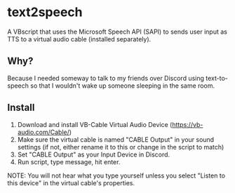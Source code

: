# text2speech
A VBscript that uses the Microsoft Speech API (SAPI) to sends user input as TTS to a virtual audio cable (installed separately).

## Why?

Because I needed someway to talk to my friends over Discord using text-to-speech so that I wouldn't wake up someone sleeping in the same room.

## Install

1. Download and install VB-Cable Virtual Audio Device (https://vb-audio.com/Cable/)
2. Make sure the virtual cable is named "CABLE Output" in your sound settings (if not, either rename it to this or change in the script to match)
3. Set "CABLE Output" as your Input Device in Discord.
4. Run script, type message, hit enter.

NOTE: You will not hear what you type yourself unless you select "Listen to this device" in the virtual cable's properties.
